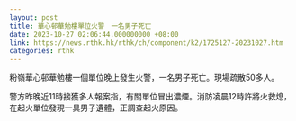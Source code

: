 ```yaml
---
layout: post
title: 華心邨華勉樓單位火警　一名男子死亡
date: 2023-10-27 02:06:44.000000000 +08:00
link: https://news.rthk.hk/rthk/ch/component/k2/1725127-20231027.htm
categories: rthk
---
```


粉嶺華心邨華勉樓一個單位晚上發生火警，一名男子死亡。現場疏散50多人。

警方昨晚近11時接獲多人報案指，有關單位冒出濃煙。消防凌晨12時許將火救熄，在起火單位發現一具男子遺體，正調查起火原因。
